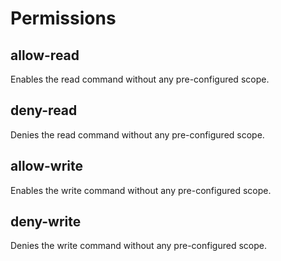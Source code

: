 # Permissions

## allow-read

Enables the read command without any pre-configured scope.

## deny-read

Denies the read command without any pre-configured scope.

## allow-write

Enables the write command without any pre-configured scope.

## deny-write

Denies the write command without any pre-configured scope.

